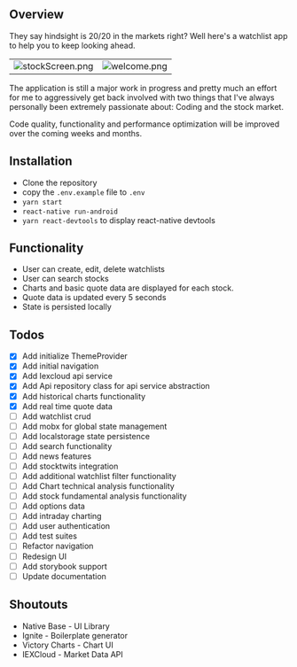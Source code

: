 ## Overview
They say hindsight is 20/20 in the markets right?  Well here's a watchlist app to help you to keep looking ahead.

|    |    |
|:---|:---|
| ![stockScreen.png](https://github.com/eddielee394/react-native-hindsighttrader/tree/develop/docs/images/stockScreen.png)     |  ![welcome.png](https://github.com/eddielee394/react-native-hindsighttrader/tree/develop/docs/images/welcome.png)  |




The application is still a major work in progress and pretty much an effort for me to aggressively get back involved with two things that I've always personally been extremely passionate about:  Coding and the stock market.

Code quality, functionality and performance optimization will be improved over the coming weeks and months.

## Installation
- Clone the repository
- copy the `.env.example` file to `.env`
- `yarn start`
- `react-native run-android`
- `yarn react-devtools` to display react-native devtools

## Functionality
- User can create, edit, delete watchlists
- User can search stocks
- Charts and basic quote data are displayed for each stock.
- Quote data is updated every 5 seconds
- State is persisted locally

## Todos
- [x] Add initialize ThemeProvider
- [x] Add initial navigation
- [x] Add Iexcloud api service
- [x] Add Api repository class for api service abstraction
- [x] Add historical charts functionality
- [x] Add real time quote data
- [ ] Add watchlist crud
- [ ] Add mobx for global state management
- [ ] Add localstorage state persistence
- [ ] Add search functionality
- [ ] Add news features
- [ ] Add stocktwits integration
- [ ] Add additional watchlist filter functionality
- [ ] Add Chart technical analysis functionality
- [ ] Add stock fundamental analysis functionality
- [ ] Add options data
- [ ] Add intraday charting
- [ ] Add user authentication
- [ ] Add test suites
- [ ] Refactor navigation
- [ ] Redesign UI
- [ ] Add storybook support
- [ ] Update documentation

## Shoutouts
- Native Base - UI Library
- Ignite - Boilerplate generator
- Victory Charts - Chart UI
- IEXCloud - Market Data API
